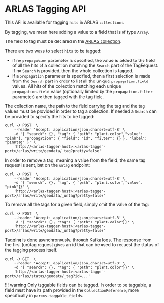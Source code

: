 # ARLAS Tagging API

This API is available for tagging `hits` in ARLAS `collections`.

By tagging, we mean here adding a value to a field that is of type `Array`.

The field to tag must be declared in the [ARLAS collection](arlas-collection-model#model).

There are two ways to select `hits` to be tagged:
- if no `propagation` parameter is specified, the value is added to the field of all the hits of a collection matching 
the `Search` part of the TagRequest. If no `Search` is provided, then the whole collection is tagged.
- if a `propagation` parameter is specified, then a first selection is made from the `Search` part in order to list all 
the unique `propagation.field` values. All hits of the collection matching each unique `propagation.field` value 
(optionally limited by the `propagation.filter` parameter) are then tagged with the tag field. 

The collection name, the path to the field carrying the tag and the tag values must be provided in order to tag a collection. 
If needed a `Search` can be provided to specify the hits to be tagged:

```shell
curl -X POST  \
    --header 'Accept: application/json;charset=utf-8' \
    -d '{ "search": {}, "tag": { "path": "plant.color","value": "pink"}, "propagation": { "field": "id", "filter": {} }, "label": "pinktag" }' \
    'http://<arlas-tagger-host>:<arlas-tagger-port>/arlas/write/geodata/_tag?pretty=false'
```


In order to remove a tag, meaning a value from the field, the same tag request is sent, but on the `untag` endpoint:
```shell
curl -X POST  \
    --header 'Accept: application/json;charset=utf-8' \
    -d '{ "search": {}, "tag": { "path": "plant.color","value": "pink"}}' \
    'http://<arlas-tagger-host>:<arlas-tagger-port>/arlas/write/geodata/_untag?pretty=false'
```


To remove all the tags for a given field, simply omit the value of the tag:
```shell
curl -X POST  \
    --header 'Accept: application/json;charset=utf-8' \
    -d '{ "search": {}, "tag": { "path": "plant.color"}}' \
    'http://<arlas-tagger-host>:<arlas-tagger-port>/arlas/write/geodata/_untag?pretty=false'
```


Tagging is done asynchronously, through Kafka logs. The response from the first (un)tag request gives an id 
that can be used to request the status of the tagging process itself. 
```shell
curl -X GET  \
    --header 'Accept: application/json;charset=utf-8' \
    -d '{ "search": {}, "tag": { "path": "plant.color"}}' \
    'http://<arlas-tagger-host>:<arlas-tagger-port>/arlas/status/geodata/_tag?id=...'
```


!!! warning
    Only taggable fields can be tagged. In order to be taggable, a field must have its path provided in the `CollectionReference`, more specifically in `params.taggable_fields`.
